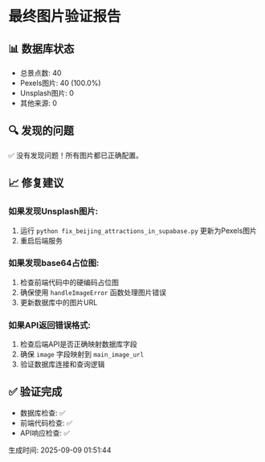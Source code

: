 
# 最终图片验证报告

## 📊 数据库状态
- 总景点数: 40
- Pexels图片: 40 (100.0%)
- Unsplash图片: 0
- 其他来源: 0

## 🔍 发现的问题
✅ 没有发现问题！所有图片都已正确配置。

## 📈 修复建议

### 如果发现Unsplash图片:
1. 运行 `python fix_beijing_attractions_in_supabase.py` 更新为Pexels图片
2. 重启后端服务

### 如果发现base64占位图:
1. 检查前端代码中的硬编码占位图
2. 确保使用 `handleImageError` 函数处理图片错误
3. 更新数据库中的图片URL

### 如果API返回错误格式:
1. 检查后端API是否正确映射数据库字段
2. 确保 `image` 字段映射到 `main_image_url`
3. 验证数据库连接和查询逻辑

## ✅ 验证完成
- 数据库检查: ✅
- 前端代码检查: ✅
- API响应检查: ✅

生成时间: 2025-09-09 01:51:44
